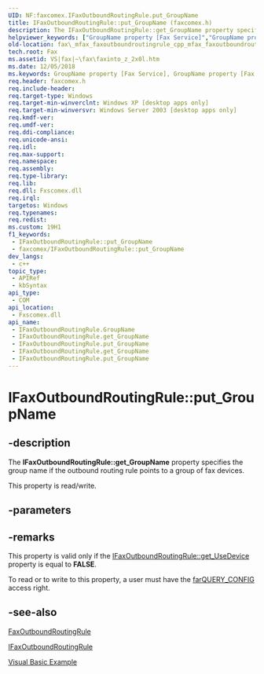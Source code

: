 ```yaml
---
UID: NF:faxcomex.IFaxOutboundRoutingRule.put_GroupName
title: IFaxOutboundRoutingRule::put_GroupName (faxcomex.h)
description: The IFaxOutboundRoutingRule::get_GroupName property specifies the group name if the outbound routing rule points to a group of fax devices. (Put)
helpviewer_keywords: ["GroupName property [Fax Service]","GroupName property [Fax Service]","IFaxOutboundRoutingRule interface","IFaxOutboundRoutingRule interface [Fax Service]","GroupName property","IFaxOutboundRoutingRule.GroupName","IFaxOutboundRoutingRule.get_GroupName","IFaxOutboundRoutingRule.put_GroupName","IFaxOutboundRoutingRule::GroupName","IFaxOutboundRoutingRule::get_GroupName","IFaxOutboundRoutingRule::put_GroupName","_mfax_faxoutboundroutingrule.groupname","fax._mfax_faxoutboundroutingrule_cpp_mfax_faxoutboundroutingrule_groupname_cpp","fax._mfax_faxoutboundroutingrule_groupname","faxcomex/IFaxOutboundRoutingRule::GroupName","faxcomex/IFaxOutboundRoutingRule::get_GroupName","faxcomex/IFaxOutboundRoutingRule::put_GroupName","put_GroupName"]
old-location: fax\_mfax_faxoutboundroutingrule_cpp_mfax_faxoutboundroutingrule_groupname_cpp.htm
tech.root: Fax
ms.assetid: VS|fax|~\fax\faxinto_z_2x0l.htm
ms.date: 12/05/2018
ms.keywords: GroupName property [Fax Service], GroupName property [Fax Service],IFaxOutboundRoutingRule interface, IFaxOutboundRoutingRule interface [Fax Service],GroupName property, IFaxOutboundRoutingRule.GroupName, IFaxOutboundRoutingRule.get_GroupName, IFaxOutboundRoutingRule.put_GroupName, IFaxOutboundRoutingRule::GroupName, IFaxOutboundRoutingRule::get_GroupName, IFaxOutboundRoutingRule::put_GroupName, _mfax_faxoutboundroutingrule.groupname, fax._mfax_faxoutboundroutingrule_cpp_mfax_faxoutboundroutingrule_groupname_cpp, fax._mfax_faxoutboundroutingrule_groupname, faxcomex/IFaxOutboundRoutingRule::GroupName, faxcomex/IFaxOutboundRoutingRule::get_GroupName, faxcomex/IFaxOutboundRoutingRule::put_GroupName, put_GroupName
req.header: faxcomex.h
req.include-header: 
req.target-type: Windows
req.target-min-winverclnt: Windows XP [desktop apps only]
req.target-min-winversvr: Windows Server 2003 [desktop apps only]
req.kmdf-ver: 
req.umdf-ver: 
req.ddi-compliance: 
req.unicode-ansi: 
req.idl: 
req.max-support: 
req.namespace: 
req.assembly: 
req.type-library: 
req.lib: 
req.dll: Fxscomex.dll
req.irql: 
targetos: Windows
req.typenames: 
req.redist: 
ms.custom: 19H1
f1_keywords:
 - IFaxOutboundRoutingRule::put_GroupName
 - faxcomex/IFaxOutboundRoutingRule::put_GroupName
dev_langs:
 - c++
topic_type:
 - APIRef
 - kbSyntax
api_type:
 - COM
api_location:
 - Fxscomex.dll
api_name:
 - IFaxOutboundRoutingRule.GroupName
 - IFaxOutboundRoutingRule.get_GroupName
 - IFaxOutboundRoutingRule.put_GroupName
 - IFaxOutboundRoutingRule.get_GroupName
 - IFaxOutboundRoutingRule.put_GroupName
---
```


# IFaxOutboundRoutingRule::put_GroupName


## -description

The <b>IFaxOutboundRoutingRule::get_GroupName</b> property specifies the group name if the outbound routing rule points to a group of fax devices.

This property is read/write.

## -parameters

## -remarks

This property is valid only if the <a href="/previous-versions/windows/desktop/fax/-mfax-faxoutboundroutingrule-usedevice-vb">IFaxOutboundRoutingRule::get_UseDevice</a> property is equal to <b>FALSE</b>.

To read or to write to this property, a user must have the <a href="/previous-versions/windows/desktop/api/faxcomex/ne-faxcomex-fax_access_rights_enum">farQUERY_CONFIG</a> access right.

## -see-also

<a href="/previous-versions/windows/desktop/fax/-mfax-faxoutboundroutingrule">FaxOutboundRoutingRule</a>



<a href="/previous-versions/windows/desktop/api/faxcomex/nn-faxcomex-ifaxoutboundroutingrule">IFaxOutboundRoutingRule</a>



<a href="/previous-versions/windows/desktop/fax/-mfax-creating-and-managing-outbound-routing-rules">Visual Basic Example</a>
